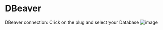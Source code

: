 # DBeaver

DBeaver connection:
Click on the plug and select your Database
![image](https://user-images.githubusercontent.com/79013843/113578735-460f5900-95f1-11eb-9689-64da701ddd0a.png)
